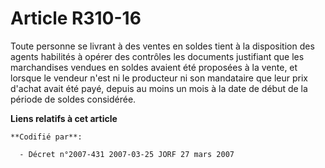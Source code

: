 # Article R310-16

Toute personne se livrant à des ventes en soldes tient à la disposition des agents habilités à opérer des contrôles les
documents justifiant que les marchandises vendues en soldes avaient été proposées à la vente, et lorsque le vendeur n'est ni
le producteur ni son mandataire que leur prix d'achat avait été payé, depuis au moins un mois à la date de début de la
période de soldes considérée.

**Liens relatifs à cet article**

	**Codifié par**:

	  - Décret n°2007-431 2007-03-25 JORF 27 mars 2007
